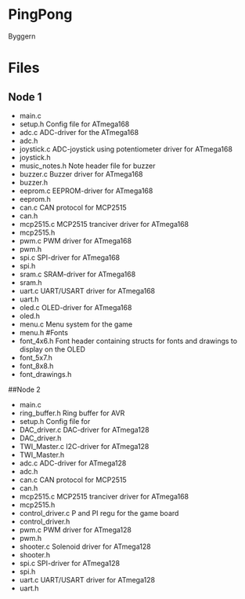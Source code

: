 PingPong
========

Byggern

# Files
## Node 1
- main.c
- setup.h			Config file for ATmega168
- adc.c 			ADC-driver for the ATmega168
- adc.h
- joystick.c 		ADC-joystick using potentiometer driver for ATmega168
- joystick.h
- music_notes.h		Note header file for buzzer
- buzzer.c			Buzzer driver for ATmega168
- buzzer.h
- eeprom.c 			EEPROM-driver for ATmega168
- eeprom.h
- can.c				CAN protocol for MCP2515
- can.h	
- mcp2515.c 		MCP2515 tranciver driver for ATmega168
- mcp2515.h	
- pwm.c				PWM driver for ATmega168
- pwm.h	
- spi.c				SPI-driver for ATmega168
- spi.h
- sram.c			SRAM-driver for ATmega168
- sram.h	
- uart.c			UART/USART driver for ATmega168
- uart.h
- oled.c			OLED-driver for ATmega168
- oled.h	
- menu.c			Menu system for the game
- menu.h
#Fonts
- font_4x6.h		Font header containing structs for fonts and drawings to display on the OLED
- font_5x7.h		 
- font_8x8.h		 
- font_drawings.h	 

##Node 2
- main.c
- ring_buffer.h 	Ring buffer for AVR  
- setup.h 			Config file for 
- DAC_driver.c		DAC-driver for ATmega128	  
- DAC_driver.h		  
- TWI_Master.c 		I2C-driver for ATmega128	  
- TWI_Master.h		  
- adc.c		  		ADC-driver for ATmega128
- adc.h		  
- can.c		  		CAN protocol for MCP2515
- can.h	
- mcp2515.c		 	MCP2515 tranciver driver for ATmega168
- mcp2515.h		  
- control_driver.c 	P and PI regu for the game board
- control_driver.h		  		    
- pwm.c		  		PWM driver for ATmega128
- pwm.h		  		  
- shooter.c		  	Solenoid driver for ATmega128
- shooter.h		  
- spi.c		  		SPI-driver for ATmega128
- spi.h		  
- uart.c		  	UART/USART driver for ATmega128
- uart.h		  
